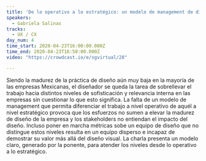 ```yaml
---
title: 'De lo operativo a lo estratégico: un modelo de management de diseño'
speakers:
  - Gabriela Salinas
tracks:
  - UX / CX
day_num: 4
time_start: 2020-04-23T16:00:00.000Z
time_end: 2020-04-23T16:50:00.000Z
video: "https://crowdcast.io/e/sgvirtual/28"

---
```

Siendo la madurez de la práctica de diseño aún muy baja en la mayoría de las empresas Mexicanas, el diseñador se queda la tarea de sobrellevar el trabajo hacia distintos niveles de sofisticación y relevancia interna en las empresas sin cuestionar lo que esto significa. La falta de un modelo de management que permita diferenciar el trabajo a nivel operativo de aquél a nivel estratégico provoca que los esfuerzos no sumen a elevar la madurez de diseño de la empresa y los stakeholders no entiendan el impacto del diseño. Incluso poner en marcha métricas sobe un equipo de diseño que no distingue estos niveles resulta en un equipo disperso e incapaz de demostrar su valor más allá del diseño visual. La charla presenta un modelo claro, generado por la ponente, para atender los niveles desde lo operativo a lo estratégico.